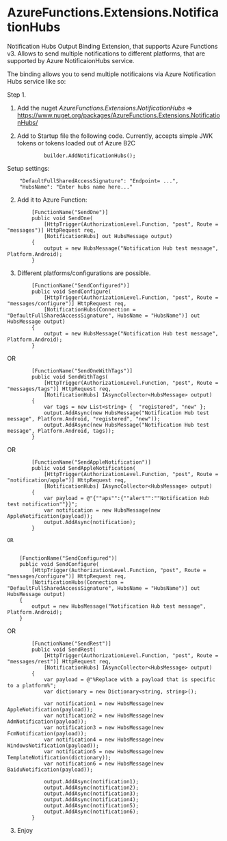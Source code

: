 # AzureFunctions.Extensions.NotificationHubs

Notification Hubs Output Binding Extension, that supports Azure Functions v3. Allows to send multiple notifications
to different platforms, that are supported by Azure NotificaionHubs service.

The binding allows you to send multiple notificaions via Azure Notification Hubs service like so:

Step 1.
1. Add the nuget *AzureFunctions.Extensions.NotificationHubs* => https://www.nuget.org/packages/AzureFunctions.Extensions.NotificationHubs/

2. Add to Startup file the following code.  Currently, accepts simple JWK tokens or tokens loaded out of Azure B2C

```
            builder.AddNotificationHubs();
```
Setup settings:

```
    "DefaultFullSharedAccessSignature": "Endpoint= ...",
    "HubsName": "Enter hubs name here..."
```



2. Add it to Azure Function:

```
        [FunctionName("SendOne")]
        public void SendOne(
            [HttpTrigger(AuthorizationLevel.Function, "post", Route = "messages")] HttpRequest req,
            [NotificationHubs] out HubsMessage output)
        {
            output = new HubsMessage("Notification Hub test message", Platform.Android);
        }
```

3. Different platforms/configurations are possible.


```
        [FunctionName("SendConfigured")]
        public void SendConfigure(
            [HttpTrigger(AuthorizationLevel.Function, "post", Route = "messages/configure")] HttpRequest req,
            [NotificationHubs(Connection = "DefaultFullSharedAccessSignature", HubsName = "HubsName")] out HubsMessage output)
        {
            output = new HubsMessage("Notification Hub test message", Platform.Android);
        }
```

OR


```
        [FunctionName("SendOneWithTags")]
        public void SendWithTags(
            [HttpTrigger(AuthorizationLevel.Function, "post", Route = "messages/tags")] HttpRequest req,
            [NotificationHubs] IAsyncCollector<HubsMessage> output)
        {
            var tags = new List<string> {  "registered", "new" };
            output.AddAsync(new HubsMessage("Notification Hub test message", Platform.Android, "registered", "new"));
            output.AddAsync(new HubsMessage("Notification Hub test message", Platform.Android, tags));
        }
```


OR


```
        [FunctionName("SendAppleNotification")]
        public void SendAppleNotification(
            [HttpTrigger(AuthorizationLevel.Function, "post", Route = "notification/apple")] HttpRequest req,
            [NotificationHubs] IAsyncCollector<HubsMessage> output)
        {
            var payload = @"{""aps"":{""alert"":""Notification Hub test notification""}}";
            var notification = new HubsMessage(new AppleNotification(payload));
            output.AddAsync(notification);
        }
        
OR


```
        [FunctionName("SendConfigured")]
        public void SendConfigure(
            [HttpTrigger(AuthorizationLevel.Function, "post", Route = "messages/configure")] HttpRequest req,
            [NotificationHubs(Connection = "DefaultFullSharedAccessSignature", HubsName = "HubsName")] out HubsMessage output)
        {
            output = new HubsMessage("Notification Hub test message", Platform.Android);
        }
        
OR


```
        [FunctionName("SendRest")]
        public void SendRest(
            [HttpTrigger(AuthorizationLevel.Function, "post", Route = "messages/rest")] HttpRequest req,
            [NotificationHubs] IAsyncCollector<HubsMessage> output)
        {
            var payload = @"%Replace with a payload that is specific to a platform%";
            var dictionary = new Dictionary<string, string>();

            var notification1 = new HubsMessage(new AppleNotification(payload));
            var notification2 = new HubsMessage(new AdmNotification(payload));
            var notification3 = new HubsMessage(new FcmNotification(payload));
            var notification4 = new HubsMessage(new WindowsNotification(payload));
            var notification5 = new HubsMessage(new TemplateNotification(dictionary));
            var notification6 = new HubsMessage(new BaiduNotification(payload));

            output.AddAsync(notification1);
            output.AddAsync(notification2);
            output.AddAsync(notification3);
            output.AddAsync(notification4);
            output.AddAsync(notification5);
            output.AddAsync(notification6);
        }
```


3.  Enjoy



